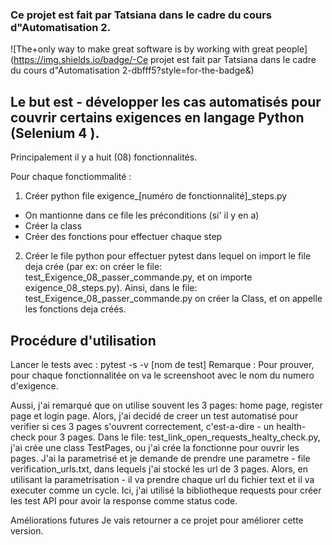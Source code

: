 
### Ce projet est fait par Tatsiana dans le cadre du cours d"Automatisation 2.
![The+only way to make great software is by working with great people](https://img.shields.io/badge/-Ce projet est fait par Tatsiana dans le cadre du cours d"Automatisation 2-dbfff5?style=for-the-badge&)
## Le but est - développer les cas automatisés pour couvrir certains exigences en langage Python (Selenium 4 ).

Principalement il y a huit (08) fonctionnalités.

Pour chaque fonctiommalité :

1. Créer python file exigence_[numéro de fonctionnalité]_steps.py
- On mantionne dans ce file les préconditions (si' il y en a)
- Créer la class
- Créer des fonctions pour effectuer chaque step
2. Créer le file python pour effectuer pytest dans lequel on import le file deja crée
(par ex: on créer le file: test_Exigence_08_passer_commande.py, et on importe exigence_08_steps.py).
Ainsi, dans le file: test_Exigence_08_passer_commande.py on créer la Class, et on 
appelle les fonctions deja créés.

## Procédure d'utilisation
Lancer le tests avec : pytest -s -v [nom de test]
Remarque : Pour prouver, pour chaque fonctionnalitée on va le screenshoot avec le nom du numero d'exigence.

Aussi, j'ai remarqué que on utilise souvent les 3 pages: home page, register page et login page.
Alors, j'ai decidé de creer un test automatisé pour verifier si ces 3 pages s'ouvrent correctement,
c'est-a-dire - un health- check pour 3 pages.
Dans le file: test_link_open_requests_healty_check.py, j'ai crée une class TestPages,
ou j'ai crée la fonctionne pour ouvrir les pages. 
J'ai la parametrisé et je demande de prendre une parametre - file verification_urls.txt,
dans lequels j'ai stocké les url de 3 pages.
Alors, en utilisant la parametrisation - il va prendre chaque url du fichier text 
et il va executer comme un cycle.
Ici, j'ai utilisé la bibliotheque requests pour créer les test API pour avoir la response comme status code.

Améliorations futures
Je vais retourner a ce projet pour améliorer cette version.
